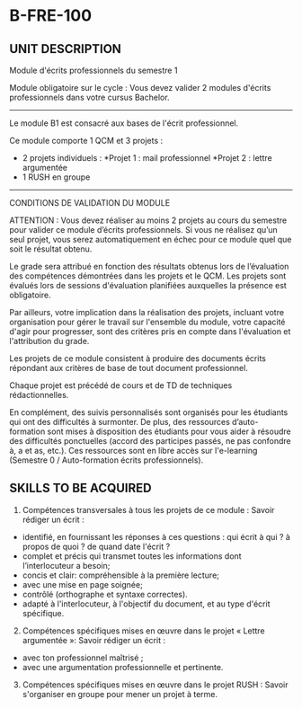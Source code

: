# B-FRE-100

## UNIT DESCRIPTION

Module d'écrits professionnels du semestre 1

Module obligatoire sur le cycle :
Vous devez valider 2 modules d'écrits professionnels dans votre cursus Bachelor.

-----------------
Le module B1 est consacré aux bases de l'écrit professionnel.

Ce module comporte 1 QCM et 3 projets :
 - 2 projets individuels :
          *Projet 1 : mail professionnel
          *Projet 2 : lettre argumentée
- 1 RUSH en groupe

-------------------------------
CONDITIONS DE VALIDATION DU MODULE

ATTENTION : Vous devez réaliser au moins 2 projets au cours du semestre pour valider ce module d’écrits professionnels.
Si vous ne réalisez qu’un seul projet, vous serez automatiquement en échec pour ce module quel que soit le résultat obtenu.

Le grade sera attribué en fonction des résultats obtenus lors de l’évaluation des compétences démontrées dans les projets et le QCM.
Les projets sont évalués lors de sessions d'évaluation planifiées auxquelles la présence est obligatoire.

Par ailleurs,  votre implication dans la réalisation des projets, incluant votre organisation pour gérer le travail sur l'ensemble du module, votre capacité d'agir pour progresser, sont des critères pris en compte dans l'évaluation et l'attribution du grade.


Les projets de ce module consistent à produire des documents écrits répondant aux critères de base de tout document professionnel.

Chaque projet est précédé de cours et de TD de techniques rédactionnelles.

En complément, des suivis personnalisés sont organisés pour les étudiants qui ont des difficultés à surmonter.
De plus, des ressources d’auto-formation sont mises à disposition des étudiants pour vous aider à résoudre des difficultés ponctuelles (accord des participes passés, ne pas confondre à, a et as, etc.).
Ces ressources sont en libre accès sur l'e-learning (Semestre 0 / Auto-formation écrits professionnels).

## SKILLS TO BE ACQUIRED

1)	Compétences transversales à tous les projets de ce module :
Savoir rédiger un écrit :
- identifié, en fournissant les réponses à ces questions : qui écrit à qui ? à propos de quoi ? de quand date l'écrit ?
- complet et précis qui transmet toutes les informations dont l’interlocuteur a besoin;
- concis et clair: compréhensible à la première lecture;
- avec une mise en page soignée;
- contrôlé (orthographe et syntaxe correctes).
- adapté à l'interlocuteur, à l'objectif du document, et au type d'écrit spécifique.

2) Compétences spécifiques mises en œuvre dans le projet « Lettre argumentée »:
Savoir rédiger un écrit :
- avec ton professionnel maîtrisé ;
- avec une argumentation professionnelle et pertinente.

3) Compétences spécifiques mises en œuvre dans le projet RUSH :
Savoir s'organiser en groupe pour mener un projet à terme.